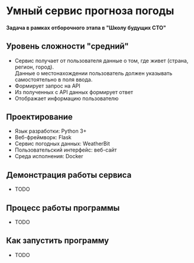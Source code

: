 # Умный сервис прогноза погоды
#### Задача в рамках отборочного этапа в "Школу будущих CTO"

## Уровень сложности "средний"
- Сервис получает от пользователя данные о том, где живет (страна, регион, город).  
Данные о местонахождении пользователь должен указывать самостоятельно в поля ввода.
- Формирует запрос на API
- Из полученных с API данных формирует ответ
- Отображает информацию пользователю

## Проектирование
- Язык разработки: Python 3+
- Веб-фреймворк: Flask
- Сервис погодных данных: WeatherBit
- Пользовательский интерфейс: веб-сайт
- Среда исполнения: Docker

## Демонстрация работы сервиса
- TODO

## Процесс работы программы
- TODO

## Как запустить программу
- TODO
